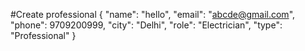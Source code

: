 #Create professional
{
"name": "hello",
"email": "abcde@gmail.com",
"phone": 9709200999,
"city": "Delhi",
"role": "Electrician",
"type": "Professional"
}
